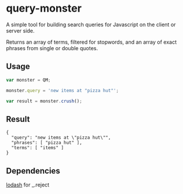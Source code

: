 query-monster
=============

A simple tool for building search queries for Javascript on the client or server side.

Returns an array of terms, filtered for stopwords, and an array of exact phrases from single or double quotes.

## Usage ##

```javascript
var monster = QM;

monster.query = 'new items at "pizza hut"';

var result = monster.crush();
```

## Result ##
```
{ 
  "query": "new items at \"pizza hut\"", 
  "phrases": [ "pizza hut" ], 
  "terms": [ "items" ] 
}
```

## Dependencies ##
[lodash](https://github.com/lodash/lodash) for _.reject